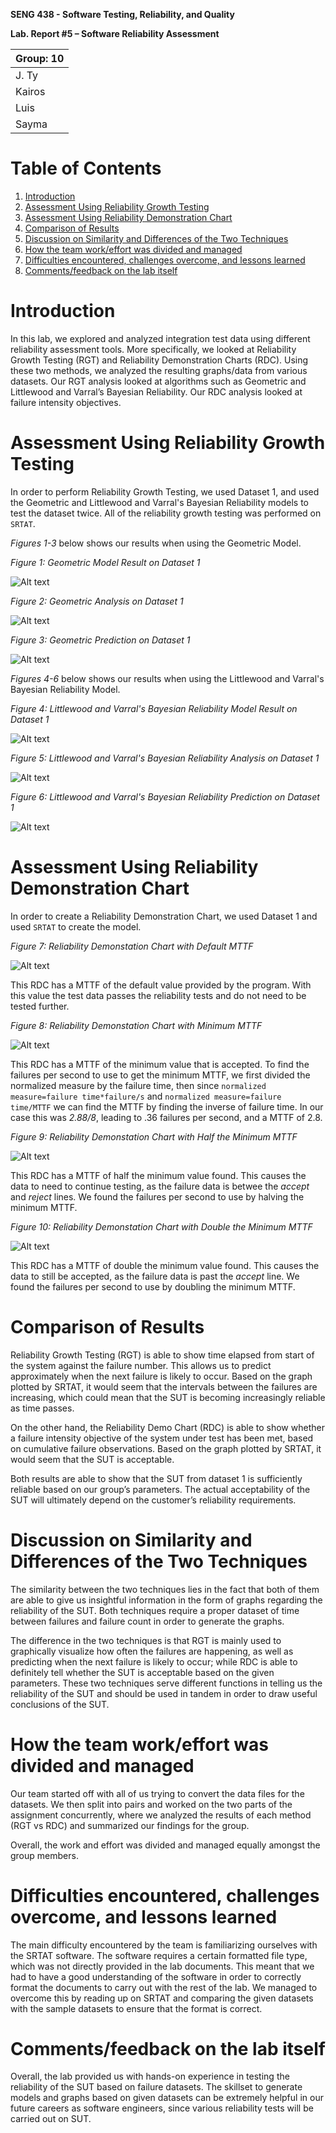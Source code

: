 **SENG 438 - Software Testing, Reliability, and Quality**

**Lab. Report \#5 – Software Reliability Assessment**

| Group: 10      |
|-----------------|
|J. Ty|   
|Kairos|   
|Luis|   
|Sayma|

# Table of Contents
1. [Introduction](#introduction)
2. [Assessment Using Reliability Growth Testing](#par1)
3. [Assessment Using Reliability Demonstration Chart](#par2)
4. [Comparison of Results](#par3)
5. [Discussion on Similarity and Differences of the Two Techniques](#par4)
6. [How the team work/effort was divided and managed](#par5)
7. [Difficulties encountered, challenges overcome, and lessons learned](#par6)
8. [Comments/feedback on the lab itself](#par7)


# Introduction<a name="introduction"></a>
In this lab, we explored and analyzed integration test data using different reliability assessment tools. More specifically, we looked at Reliability Growth Testing (RGT) and Reliability Demonstration Charts (RDC). Using these two methods, we analyzed the resulting graphs/data from various datasets. Our RGT analysis looked at algorithms such as Geometric and Littlewood and Varral’s Bayesian Reliability. Our RDC analysis looked at failure intensity objectives.

# Assessment Using Reliability Growth Testing<a name="par1"></a>

In order to perform Reliability Growth Testing, we used Dataset 1, and used the Geometric and Littlewood and Varral's Bayesian Reliability models to test the dataset twice.
All of the reliability growth testing was performed on `SRTAT`.

*Figures 1-3* below shows our results when using the Geometric Model.

*Figure 1: Geometric Model Result on Dataset 1*

![Alt text](/media/geomodel.png?raw=true "Geometric Model Result")

*Figure 2: Geometric Analysis on Dataset 1*

![Alt text](/media/geoanalysis.png?raw=true "Geometric Analysis")

*Figure 3: Geometric Prediction on Dataset 1*

![Alt text](/media/geoprediction.png?raw=true "Geometric Prediction")

*Figures 4-6* below shows our results when using the Littlewood and Varral's Bayesian Reliability Model.

*Figure 4: Littlewood and Varral's Bayesian Reliability Model Result on Dataset 1*

![Alt text](/media/lvmodel.png?raw=true "Littlewood and Varral's Bayesian Reliability Model Result")

*Figure 5: Littlewood and Varral's Bayesian Reliability Analysis on Dataset 1*

![Alt text](/media/lvanalysis.png?raw=true "Littlewood and Varral's Bayesian Reliability Analysis")

*Figure 6: Littlewood and Varral's Bayesian Reliability Prediction on Dataset 1*

![Alt text](/media/lvprediction.png?raw=true "Littlewood and Varral's Bayesian Reliability Prediction")

# Assessment Using Reliability Demonstration Chart<a name="par2"></a> 
In order to create a Reliability Demonstration Chart, we used Dataset 1 and used `SRTAT` to create the model.

*Figure 7: Reliability Demonstation Chart with Default MTTF*

![Alt text](/media/rdcorig.png?raw=true "RDC Default MTTF")

This RDC has a MTTF of the default value provided by the program. With this value the test data passes the reliability tests and do not need to be tested further.


*Figure 8: Reliability Demonstation Chart with Minimum MTTF*

![Alt text](/media/rdcmin.png?raw=true "RDC Min MTTF")

This RDC has a MTTF of the minimum value that is accepted. To find the failures per second to use to get the minimum MTTF, we first divided the normalized measure by the failure time, then since `normalized measure=failure time*failure/s` and `normalized measure=failure time/MTTF` we can find the MTTF by finding the inverse of  failure time. In our case this was *2.88/8*, leading to .36 failures per second, and a MTTF of 2.8.


*Figure 9: Reliability Demonstation Chart with Half the Minimum MTTF*

![Alt text](/media/rdchalf.png?raw=true "RDC Half MTTF")

This RDC has a MTTF of half the minimum value found. This causes the data to need to continue testing, as the failure data is betwee the *accept* and *reject* lines. We found the failures per second to use by halving the minimum MTTF.


*Figure 10: Reliability Demonstation Chart with Double the Minimum MTTF*

![Alt text](/media/rdcdouble.png?raw=true "RDC Double MTTF")

This RDC has a MTTF of double the minimum value found. This causes the data to still be accepted, as the failure data is past the *accept* line. We found the failures per second to use by doubling the minimum MTTF.

# Comparison of Results<a name="par3"></a>

Reliability Growth Testing (RGT) is able to show time elapsed from start of the system against the failure number. This allows us to predict approximately when the next failure is likely to occur. Based on the graph plotted by SRTAT, it would seem that the intervals between the failures are increasing, which could mean that the SUT is becoming increasingly reliable as time passes.

On the other hand, the Reliability Demo Chart (RDC) is able to show whether a failure intensity objective of the system under test has been met, based on cumulative failure observations. Based on the graph plotted by SRTAT, it would seem that the SUT is acceptable.

Both results are able to show that the SUT from dataset 1 is sufficiently reliable based on our group’s parameters. The actual acceptability of the SUT will ultimately depend on the customer’s reliability requirements.

# Discussion on Similarity and Differences of the Two Techniques<a name="par4"></a>

The similarity between the two techniques lies in the fact that both of them are able to give us insightful information in the form of graphs regarding the reliability of the SUT. Both techniques require a proper dataset of time between failures and failure count in order to generate the graphs.

The difference in the two techniques is that RGT is mainly used to graphically visualize how often the failures are happening, as well as predicting when the next failure is likely to occur; while RDC is able to definitely tell whether the SUT is acceptable based on the given parameters. These two techniques serve different functions in telling us the reliability of the SUT and should be used in tandem in order to draw useful conclusions of the SUT.

# How the team work/effort was divided and managed<a name="par5"></a>

Our team started off with all of us trying to convert the data files for the datasets. We then split into pairs and worked on the two parts of the assignment concurrently, where we analyzed the results of each method (RGT vs RDC) and summarized our findings for the group.

Overall, the work and effort was divided and managed equally amongst the group members.

# Difficulties encountered, challenges overcome, and lessons learned<a name="par6"></a>

The main difficulty encountered by the team is familiarizing ourselves with the SRTAT software. The software requires a certain formatted file type, which was not directly provided in the lab documents. This meant that we had to have a good understanding of the software in order to correctly format the documents to carry out with the rest of the lab. We managed to overcome this by reading up on SRTAT and comparing the given datasets with the sample datasets to ensure that the format is correct.

# Comments/feedback on the lab itself<a name="par7"></a>

Overall, the lab provided us with hands-on experience in testing the reliability of the SUT based on failure datasets. The skillset to generate models and graphs based on given datasets can be extremely helpful in our future careers as software engineers, since various reliability tests will be carried out on SUT.

